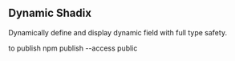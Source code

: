 ## Dynamic Shadix

Dynamically define and display dynamic field with full type safety.

to publish
npm publish --access public
